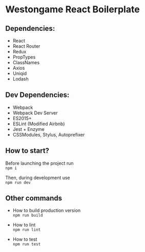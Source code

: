 # Westongame React Boilerplate

## Dependencies:
- React
- React Router
- Redux
- PropTypes
- ClassNames
- Axios
- Uniqid
- Lodash

## Dev Dependencies:
- Webpack
- Webpack Dev Server
- ES2015+
- ESLint (Modified Airbnb)
- Jest + Enzyme
- CSSModules, Stylus, Autoprefixer

## How to start?
Before launching the project run  
`npm i`

Then, during development use  
`npm run dev`

## Other commands
- How to build production version  
`npm run build`

- How to lint  
`npm run lint`

- How to test  
`npm run test`
